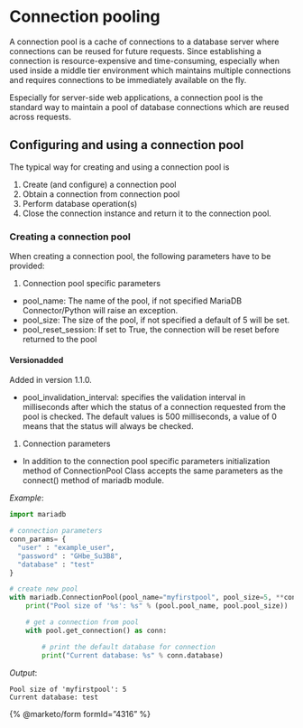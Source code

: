 # Connection pooling

A connection pool is a cache of connections to a database server where connections can be reused for future requests.
Since establishing a connection is resource-expensive and time-consuming, especially when used inside a middle tier
environment which maintains multiple connections and requires connections to be immediately available on the fly.

Especially for server-side web applications, a connection pool is the standard way to maintain a pool of database connections
which are reused across requests.

## Configuring and using a connection pool

The typical way for creating and using a connection pool is

1. Create (and configure) a connection pool
2. Obtain a connection from connection pool
3. Perform database operation(s)
4. Close the connection instance and return it to the connection pool.

### Creating a connection pool

When creating a connection pool, the following parameters have to be provided:

1. Connection pool specific parameters

- pool_name: The name of the pool, if not specified MariaDB Connector/Python will raise an exception.
- pool_size: The size of the pool, if not specified a default of 5 will be set.
- pool_reset_session: If set to True, the connection will be reset before returned to the pool

#### Versionadded
Added in version 1.1.0.

- pool_invalidation_interval: specifies the validation interval in milliseconds after which the status of a connection requested from the pool is checked. The default values is 500 milliseconds, a value of 0 means that the status will always be checked.

1. Connection parameters

- In addition to the connection pool specific parameters initialization method of ConnectionPool Class accepts the same parameters as the connect() method of mariadb module.

*Example*:

```python
import mariadb

# connection parameters
conn_params= {
  "user" : "example_user",
  "password" : "GHbe_Su3B8",
  "database" : "test"
}

# create new pool
with mariadb.ConnectionPool(pool_name="myfirstpool", pool_size=5, **conn_params) as pool:
    print("Pool size of '%s': %s" % (pool.pool_name, pool.pool_size))

    # get a connection from pool
    with pool.get_connection() as conn:

        # print the default database for connection
        print("Current database: %s" % conn.database)
```

*Output*:

```none
Pool size of 'myfirstpool': 5
Current database: test
```

{% @marketo/form formId=”4316” %}
